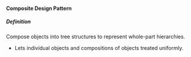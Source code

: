 #### Composite Design Pattern

##### Definition

Compose objects into tree structures to represent whole-part hierarchies. 

* Lets individual objects and compositions of objects treated uniformly.
